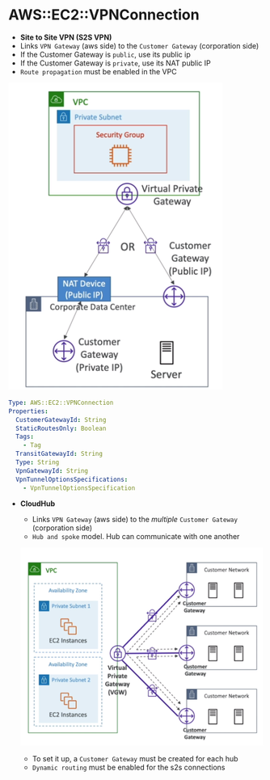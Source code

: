 # AWS::EC2::VPNConnection

- **Site to Site VPN (S2S VPN)**
- Links `VPN Gateway` (aws side) to the `Customer Gateway` (corporation side)
- If the Customer Gateway is `public`, use its public ip
- If the Customer Gateway is `private`, use its NAT public IP
- `Route propagation` must be enabled in the VPC

![S2S](.images/vpc-s2s.png)

```yaml
Type: AWS::EC2::VPNConnection
Properties:
  CustomerGatewayId: String
  StaticRoutesOnly: Boolean
  Tags:
    - Tag
  TransitGatewayId: String
  Type: String
  VpnGatewayId: String
  VpnTunnelOptionsSpecifications:
    - VpnTunnelOptionsSpecification
```

- **CloudHub**

  - Links `VPN Gateway` (aws side) to the _multiple_ `Customer Gateway` (corporation side)
  - `Hub and spoke` model. Hub can communicate with one another

  ![CloudHub](.images/vpc-s2s-cloudhub.png)

  - To set it up, a `Customer Gateway` must be created for each hub
  - `Dynamic routing` must be enabled for the s2s connections
